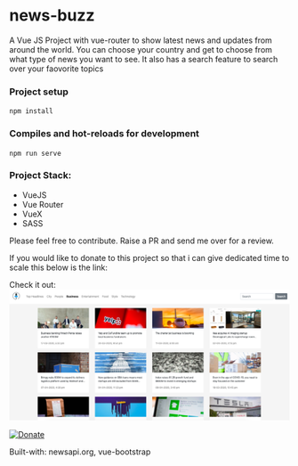 # news-buzz

A Vue JS Project with vue-router to show latest news and updates from around the world.
You can choose your country and get to choose from what type of news you want to see. It also has a search feature to search over your faovorite topics

### Project setup
```
npm install
```

### Compiles and hot-reloads for development
```
npm run serve
```
### Project Stack:
 * VueJS
 * Vue Router
 * VueX
 * SASS

 Please feel free to contribute. Raise a PR and send me over for a review.

If you would like to donate to this project so that i can give dedicated time to scale this below is the link:

Check it out:
![image](image.png)

[![Donate](https://img.shields.io/badge/Donate-PayPal-green.svg)](rajrock38@gmail.com)

Built-with: newsapi.org, vue-bootstrap
 
